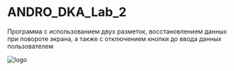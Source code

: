 # ANDRO_DKA_Lab_2
Программа с использованием двух разметок, восстановлением данных при повороте экрана, а также с отключением кнопки до ввода данных пользователем


![logo](https://user-images.githubusercontent.com/70965647/194230449-723376b3-60d2-4120-9084-46dc975a0ffd.png)
